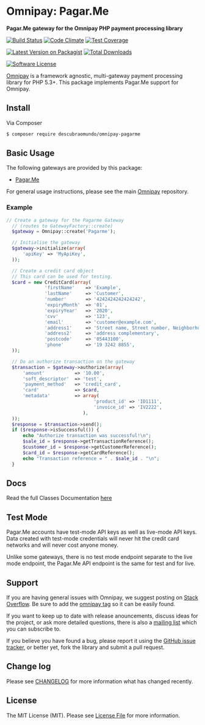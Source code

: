 # Omnipay: Pagar.Me

**Pagar.Me gateway for the Omnipay PHP payment processing library**

[![Build Status](https://img.shields.io/travis/descubraomundo/omnipay-pagarme/master.svg?style=flat-square)](https://travis-ci.org/descubraomundo/omnipay-pagarme) [![Code Climate](https://codeclimate.com/github/descubraomundo/omnipay-pagarme/badges/gpa.svg)](https://codeclimate.com/github/descubraomundo/omnipay-pagarme)  [![Test Coverage](https://codeclimate.com/github/descubraomundo/omnipay-pagarme/badges/coverage.svg)](https://codeclimate.com/github/descubraomundo/omnipay-pagarme/coverage)

[![Latest Version on Packagist](https://img.shields.io/packagist/v/descubraomundo/omnipay-pagarme.svg?style=flat-square)](https://packagist.org/packages/descubraomundo/omnipay-pagarme)
[![Total Downloads](https://img.shields.io/packagist/dt/descubraomundo/omnipay-pagarme.svg?style=flat-square)](https://packagist.org/packages/descubraomundo/omnipay-pagarme)

[![Software License](https://img.shields.io/badge/license-MIT-brightgreen.svg?style=flat-square)](LICENSE.md)


[Omnipay](https://github.com/thephpleague/omnipay) is a framework agnostic, multi-gateway payment
processing library for PHP 5.3+. This package implements Pagar.Me support for Omnipay.

## Install

Via Composer

``` bash
$ composer require descubraomundo/omnipay-pagarme
```

## Basic Usage

The following gateways are provided by this package:

 * [Pagar.Me](https://pagar.me/)

For general usage instructions, please see the main [Omnipay](https://github.com/thephpleague/omnipay) repository.

### Example
``` php
// Create a gateway for the Pagarme Gateway
  // (routes to GatewayFactory::create)
  $gateway = Omnipay::create('Pagarme');

  // Initialise the gateway
  $gateway->initialize(array(
      'apiKey' => 'MyApiKey',
  ));

  // Create a credit card object
  // This card can be used for testing.
  $card = new CreditCard(array(
              'firstName'    => 'Example',
              'lastName'     => 'Customer',
              'number'       => '4242424242424242',
              'expiryMonth'  => '01',
              'expiryYear'   => '2020',
              'cvv'          => '123',
              'email'        => 'customer@example.com',
              'address1'     => 'Street name, Street number, Neighborhood',
              'address2'     => 'address complementary',
              'postcode'     => '05443100',
              'phone'        => '19 3242 8855',
  ));

  // Do an authorize transaction on the gateway
  $transaction = $gateway->authorize(array(
      'amount'           => '10.00',
      'soft_descriptor'  => 'test',
      'payment_method'   => 'credit_card',
      'card'             => $card,
      'metadata'         => array(
                                'product_id' => 'ID1111',
                                'invoice_id' => 'IV2222',
                            ),
  ));
  $response = $transaction->send();
  if ($response->isSuccessful()) {
      echo "Authorize transaction was successful!\n";
      $sale_id = $response->getTransactionReference();
      $customer_id = $response->getCustomerReference();
      $card_id = $response->getCardReference();
      echo "Transaction reference = " . $sale_id . "\n";
  }
```
## Docs
Read the full Classes Documentation [here](http://descubraomundo.github.io/omnipay-pagarme)

## Test Mode

Pagar.Me accounts have test-mode API keys as well as live-mode API keys. 
Data created with test-mode credentials will never hit the credit card networks
and will never cost anyone money.

Unlike some gateways, there is no test mode endpoint separate to the live mode endpoint, the
Pagar.Me API endpoint is the same for test and for live. 

## Support

If you are having general issues with Omnipay, we suggest posting on
[Stack Overflow](http://stackoverflow.com/). Be sure to add the
[omnipay tag](http://stackoverflow.com/questions/tagged/omnipay) so it can be easily found.

If you want to keep up to date with release anouncements, discuss ideas for the project,
or ask more detailed questions, there is also a [mailing list](https://groups.google.com/forum/#!forum/omnipay) which
you can subscribe to.

If you believe you have found a bug, please report it using the [GitHub issue tracker](https://github.com/descubraomundo/omnipay-pagarme/issues),
or better yet, fork the library and submit a pull request.

## Change log

Please see [CHANGELOG](CHANGELOG.md) for more information what has changed recently.

## License

The MIT License (MIT). Please see [License File](LICENSE.md) for more information.
